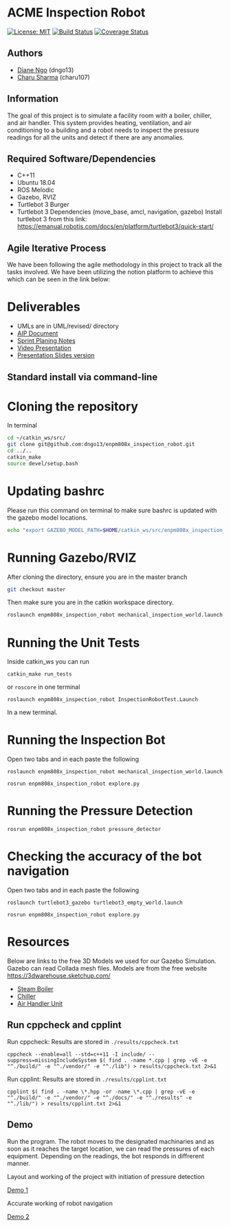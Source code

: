 # ACME Inspection Robot
[![License: MIT](https://img.shields.io/badge/License-MIT-blue.svg)](https://opensource.org/licenses/MIT)
[![Build Status](https://app.travis-ci.com/dngo13/enpm808x_inspection_robot.svg?branch=Phase1_Setup)](https://app.travis-ci.com/dngo13/enpm808x_inspection_robot)
[![Coverage Status](https://coveralls.io/repos/github/dngo13/enpm808x_inspection_robot/badge.svg?branch=master)](https://coveralls.io/github/dngo13/enpm808x_inspection_robot?branch=master)
## Authors
- [Diane Ngo](<https://github.com/dngo13>) (dngo13)
- [Charu Sharma](<https://github.com/Sharma117555448>) (charu107)

## Information
The goal of this project is to simulate a facility room with a boiler, chiller, and air handler. This system provides heating, ventilation, and air conditioning to a building and a robot needs to inspect the pressure readings for all the units and detect if there are any anomalies.

## Required Software/Dependencies
- C++11
- Ubuntu 18.04
- ROS Melodic
- Gazebo, RVIZ
- Turtlebot 3 Burger
- Turtlebot 3 Dependencies (move_base, amcl, navigation, gazebo)
Install turtlebot 3 from this link: https://emanual.robotis.com/docs/en/platform/turtlebot3/quick-start/

## Agile Iterative Process
We have been following the agile methodology in this project to track all the tasks involved. We have been utilizing the notion platform to achieve this which can be seen in the link below:

# Deliverables
- UMLs are in UML/revised/ directory
- [AIP Document](https://docs.google.com/spreadsheets/d/1DOCv0d4YN2u2S71dpkWC5jOVsrEH4w9d/edit?usp=sharing&ouid=113553065067285094891&rtpof=true&sd=true)
- [Sprint Planing Notes](https://docs.google.com/document/d/1maDs29Tq0LcT0_IH3nwbV9nM2bu69N_wtKcM96Btzhw/edit?usp=sharing)
- [Video Presentation](https://drive.google.com/file/d/1GjrxeQDlWDVaCegv0pGn1_PuIU4vnw1r/view?usp=sharing)
- [Presentation Slides version](https://docs.google.com/presentation/d/1gdA-Wg3iN3sOJKsh5t0hrpo7kxvjluG39DgWep8n9k8/edit?usp=sharing)

## Standard install via command-line
# Cloning the repository
In terminal 
```bash
cd ~/catkin_ws/src/
git clone git@github.com:dngo13/enpm808x_inspection_robot.git
cd ../..
catkin_make
source devel/setup.bash
```

# Updating bashrc 
Please run this command on terminal to make sure bashrc is updated with the gazebo model locations.
```bash
echo "export GAZEBO_MODEL_PATH=$HOME/catkin_ws/src/enpm808x_inspection_robot/worlds" >> ~/.bashrc
```

# Running Gazebo/RVIZ
After cloning the directory, ensure you are in the master branch
```bash
git checkout master
```
Then make sure you are in the catkin workspace directory.
```bash
roslaunch enpm808x_inspection_robot mechanical_inspection_world.launch
```

# Running the Unit Tests
Inside catkin_ws you can run
```
catkin_make run_tests
```
or
```roscore``` in one terminal
```
roslaunch enpm808x_inspection_robot InspectionRobotTest.Launch
```
In a new terminal. 

# Running the Inspection Bot
Open two tabs and in each paste the following
```
roslaunch enpm808x_inspection_robot mechanical_inspection_world.launch
```
```
rosrun enpm808x_inspection_robot explore.py
```
# Running the Pressure Detection 
```
rosrun enpm808x_inspection_robot pressure_detector
```
# Checking the accuracy of the bot navigation
Open two tabs and in each paste the following
```
roslaunch turtlebot3_gazebo turtlebot3_empty_world.launch 
```
```
rosrun enpm808x_inspection_robot explore.py
```

# Resources
Below are links to the free 3D Models we used for our Gazebo Simulation. Gazebo can read Collada mesh files.
Models are from the free website https://3dwarehouse.sketchup.com/ 
- [Steam Boiler](https://3dwarehouse.sketchup.com/model/3dd98b18-6e63-46db-b74f-18b04cf2b7b9/STEAM-BOILER)
- [Chiller](https://3dwarehouse.sketchup.com/model/e43f320c5caa18b8cb2bf6e8b9d93fb0/CHILLER)
- [Air Handler Unit](https://3dwarehouse.sketchup.com/model/4bcb7bc201809bb610d42f17c59729bc/Air-Handler-with-Hot-Water-Coil)

## Run cppcheck and cpplint
Run cppcheck: Results are stored in `./results/cppcheck.txt` 
```
cppcheck --enable=all --std=c++11 -I include/ --suppress=missingIncludeSystem $( find . -name *.cpp | grep -vE -e "^./build/" -e "^./vendor/" -e "^./lib") > results/cppcheck.txt 2>&1
```

Run cpplint: Results are stored in `./results/cpplint.txt`
```
cpplint $( find . -name \*.hpp -or -name \*.cpp | grep -vE -e "^./build/" -e "^./vendor/" -e "^./docs/" -e "^./results" -e "^./lib/") > results/cpplint.txt 2>&1
```

## Demo
Run the program. The robot moves to the designated machinaries and as soon as it reaches the target location, we can read the pressures of each equipment. Depending on the readings, the bot responds in diffrerent manner.

Layout and working of the project with initiation of pressure detection

[Demo 1](<https://drive.google.com/drive/folders/1cZ3f1o89RABsgHytveCopZlESMJnTYB6>)

Accurate working of robot navigation

[Demo 2](<https://drive.google.com/drive/folders/1cZ3f1o89RABsgHytveCopZlESMJnTYB6>)

